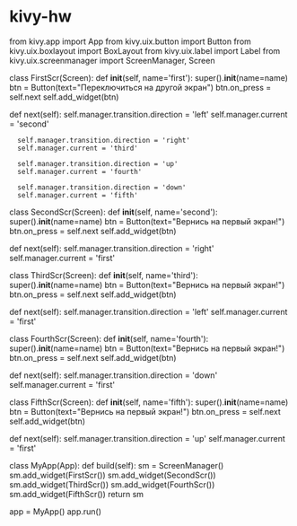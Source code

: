# kivy-hw
from kivy.app import App
from kivy.uix.button import Button
from kivy.uix.boxlayout import BoxLayout
from kivy.uix.label import Label
from kivy.uix.screenmanager import ScreenManager, Screen


class FirstScr(Screen):
   def __init__(self, name='first'):
      super().__init__(name=name)
      btn = Button(text="Переключиться на другой экран")
      btn.on_press = self.next
      self.add_widget(btn)

   def next(self):
      self.manager.transition.direction = 'left'
      self.manager.current = 'second'

      self.manager.transition.direction = 'right'
      self.manager.current = 'third'

      self.manager.transition.direction = 'up'
      self.manager.current = 'fourth'

      self.manager.transition.direction = 'down'
      self.manager.current = 'fifth'

class SecondScr(Screen):
   def __init__(self, name='second'):
      super().__init__(name=name)
      btn = Button(text="Вернись на первый экран!")
      btn.on_press = self.next
      self.add_widget(btn)

   def next(self):
      self.manager.transition.direction = 'right'
      self.manager.current = 'first'

class ThirdScr(Screen):
   def __init__(self, name='third'):
      super().__init__(name=name)
      btn = Button(text="Вернись на первый экран!")
      btn.on_press = self.next
      self.add_widget(btn)

   def next(self):
      self.manager.transition.direction = 'left'
      self.manager.current = 'first'

class FourthScr(Screen):
   def __init__(self, name='fourth'):
      super().__init__(name=name)
      btn = Button(text="Вернись на первый экран!")
      btn.on_press = self.next
      self.add_widget(btn)

   def next(self):
      self.manager.transition.direction = 'down'
      self.manager.current = 'first'

class FifthScr(Screen):
   def __init__(self, name='fifth'):
      super().__init__(name=name)
      btn = Button(text="Вернись на первый экран!")
      btn.on_press = self.next
      self.add_widget(btn)

   def next(self):
      self.manager.transition.direction = 'up'
      self.manager.current = 'first'

class MyApp(App):
   def build(self):
      sm = ScreenManager()
      sm.add_widget(FirstScr())
      sm.add_widget(SecondScr())
      sm.add_widget(ThirdScr())
      sm.add_widget(FourthScr())
      sm.add_widget(FifthScr())
      return sm


app = MyApp()
app.run()

